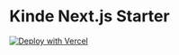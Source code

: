 # Kinde Next.js Starter

<a href="https://vercel.com/new/clone?repository-url=https%3A%2F%2Fgithub.com%2Fmarcosmartini%2Fkinde-next-starter&env=KINDE_CLIENT_ID,KINDE_CLIENT_SECRET,KINDE_ISSUER_URL&envDescription=Environment%20variables%20needed&envLink=https%3A%2F%2Fdocs.kinde.com%2Fdeveloper-tools%2Fsdks%2Fbackend%2Fnextjs-sdk%2F%23configure-environment-variables&project-name=kinde-next-starter&repository-name=kinde-next-starter"><img src="https://vercel.com/button" alt="Deploy with Vercel"/></a>
